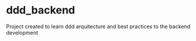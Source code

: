 # ddd_backend
Project created to learn ddd arquitecture and best practices to the backend development
